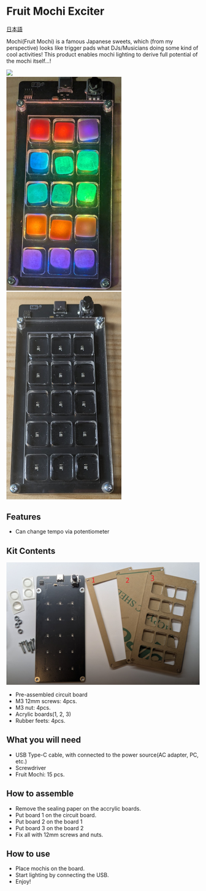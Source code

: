 # Fruit Mochi Exciter

[日本語](README.ja.md)


Mochi(Fruit Mochi) is a famous Japanese sweets, which (from my perspective) looks like trigger pads what DJs/Musicians doing some kind of cool activities!
This product enables mochi lighting to derive full potential of the mochi itself...!

<img src="images/mochi.gif" width="500"/>
<br />
<img src="images/edd80681c2951f068b8cb610fc81e05e2fd554ad2e0978313141b95867d3011c.png" width="300"/>  
<img src="images/16d99764087641c7f37220d0321b37593b04e8fc946f6840817c0409375af7b8.png" width="300"/>

## Features

- Can change tempo via potentiometer

## Kit Contents

<img src="images/e0fc3a5794992b49a8d9b7e11972fdc374256b25d1d8139afe115c73cfb53c9a.png" width="800" />

- Pre-assembled circuit board
- M3 12mm screws: 4pcs.
- M3 nut: 4pcs.
- Acrylic boards(1, 2, 3)
- Rubber feets: 4pcs.

## What you will need

- USB Type-C cable, with connected to the power source(AC adapter, PC, etc.)
- Screwdriver
- Fruit Mochi: 15 pcs.

## How to assemble

- Remove the sealing paper on the accrylic boards.
- Put board 1 on the circuit board.
- Put board 2 on the board 1
- Put board 3 on the board 2
- Fix all with 12mm screws and nuts.

## How to use

- Place mochis on the board.
- Start lighting by connecting the USB.
- Enjoy!
